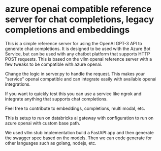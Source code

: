 # azure openai compatible reference server for chat completions, legacy completions and embeddings

This is a simple reference server for using the OpenAI GPT-3 API to generate chat completions. It is designed to be used with the Azure Bot Service, but can be used with any chatbot platform that supports HTTP POST requests.
This is based on the vllm openai reference server with a few tweaks to be compatible with azure openai.

Change the logic in server.py to handle the request. This makes your "service" openai compatible and can 
integrate easily with available openai integrations.

If you want to quickly test this you can use a service like ngrok and integrate anything that supports chat completions.

Feel free to contribute to embeddings, completions, multi modal, etc.

This is setup to run on databricks ai gateway with configuration to run on azure openai with custom base path.

We used vllm stub implementation build a FastAPI app and then generate the swagger spec based on the models. 
Then we can code generate for other languages such as golang, nodejs, etc.